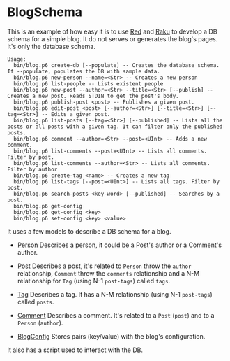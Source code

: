 # BlogSchema

This is an example of how easy it is to use [Red](https://github.com/FCO/Red) and [Raku](https://raku.org)
to develop a DB schema for a simple blog. It do not serves or generates the blog's pages.
It's only the database schema.

```
Usage:
  bin/blog.p6 create-db [--populate] -- Creates the database schema. If --populate, populates the DB with sample data.
  bin/blog.p6 new-person --name=<Str> -- Creates a new person
  bin/blog.p6 list-people -- Lists existent people
  bin/blog.p6 new-post --author=<Str> --title=<Str> [--publish] -- Creates a new post. Reads STDIN to get the post's body.
  bin/blog.p6 publish-post <post> -- Publishes a given post.
  bin/blog.p6 edit-post <post> [--author=<Str>] [--title=<Str>] [--tag=<Str>] -- Edits a given post.
  bin/blog.p6 list-posts [--tag=<Str>] [--published] -- Lists all the posts or all posts with a given tag. It can filter only the published posts.
  bin/blog.p6 comment --author=<Str> --post=<UInt> -- Adds a new comment.
  bin/blog.p6 list-comments --post=<UInt> -- Lists all comments. Filter by post.
  bin/blog.p6 list-comments --author=<Str> -- Lists all comments. Filter by author
  bin/blog.p6 create-tag <name> -- Creates a new tag
  bin/blog.p6 list-tags [--post=<UInt>] -- Lists all tags. Filter by post.
  bin/blog.p6 search-posts <key-word> [--published] -- Searches by a post.
  bin/blog.p6 get-config
  bin/blog.p6 get-config <key>
  bin/blog.p6 set-config <key> <value>
```

It uses a few models to describe a DB schema for a blog.

- [Person](https://github.com/FCO/BlogSchema/blob/master/lib/Person.pm6)
  Describes a person, it could be a Post's author or a Comment's author.
  
- [Post](https://github.com/FCO/BlogSchema/blob/master/lib/Post.pm6)
  Describes a post, it's related to `Person` throw the `author` relationship,
  `Comment` throw the `comments` relationship
  and a N-M relationship for `Tag` (using N-1 `post-tags`) called `tags`.
  
- [Tag](https://github.com/FCO/BlogSchema/blob/master/lib/Tag.pm6)
  Describes a tag. It has a N-M relationship (using N-1 `post-tags`) called `posts`.

- [Comment](https://github.com/FCO/BlogSchema/blob/master/lib/Comment.pm6)
  Describes a comment. It's related to a `Post` (`post`) and to a `Person` (`author`).

- [BlogConfig](https://github.com/FCO/BlogSchema/blob/master/lib/BlogConfig.pm6)
  Stores pairs (key/value) with the blog's configuration.
  
It also has a script used to interact with the DB.